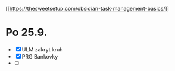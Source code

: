 [[https://thesweetsetup.com/obsidian-task-management-basics/]]



# Po 25.9.
- [x] ULM zakryt kruh
- [x] PRG Bankovky
- [ ] 


